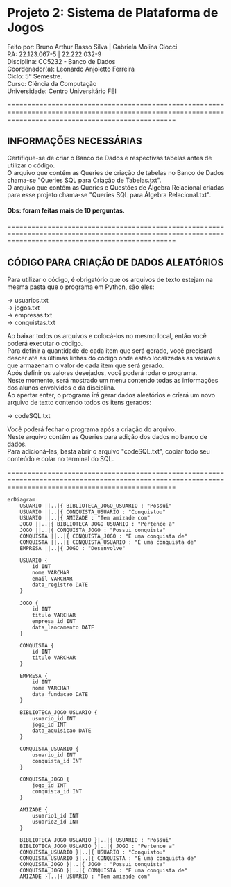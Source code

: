 # Projeto 2: Sistema de Plataforma de Jogos

Feito por: Bruno Arthur Basso Silva | Gabriela Molina Ciocci 
<br>
RA: 22.123.067-5 | 22.222.032-9 
<br>
Disciplina: CC5232 - Banco de Dados
<br>
Coordenador(a): Leonardo Anjoletto Ferreira
<br>
Ciclo: 5° Semestre. 
<br>
Curso: Ciência da Computação
<br>
Universidade: Centro Universitário FEI

======================================================================================================================================================

## INFORMAÇÕES NECESSÁRIAS

Certifique-se de criar o Banco de Dados e respectivas tabelas antes de utilizar o código.
<br>
O arquivo que contém as Queries de criação de tabelas no Banco de Dados chama-se "Queries SQL para Criação de Tabelas.txt".
<br>
O arquivo que contém as Queries e Questões de Álgebra Relacional criadas para esse projeto chama-se "Queries SQL para Álgebra Relacional.txt".
<br>
#### Obs: foram feitas mais de 10 perguntas.

======================================================================================================================================================

## CÓDIGO PARA CRIAÇÃO DE DADOS ALEATÓRIOS

Para utilizar o código, é obrigatório que os arquivos de texto estejam na mesma pasta que o programa em Python, são eles:

   -> usuarios.txt
   <br>
   -> jogos.txt
   <br>
   -> empresas.txt
   <br>
   -> conquistas.txt

Ao baixar todos os arquivos e colocá-los no mesmo local, então você poderá executar o código.
<br>
Para definir a quantidade de cada item que será gerado, você precisará descer até as últimas linhas do código onde estão localizadas as variáveis que armazenam o valor de cada item que será gerado.
<br>
Após definir os valores desejados, você poderá rodar o programa.
<br>
Neste momento, será mostrado um menu contendo todas as informações dos alunos envolvidos e da disciplina.
<br>
Ao apertar enter, o programa irá gerar dados aleatórios e criará um novo arquivo de texto contendo todos os itens gerados:

   -> codeSQL.txt

Você poderá fechar o programa após a criação do arquivo.
<br>
Neste arquivo contém as Queries para adição dos dados no banco de dados.
<br>
Para adicioná-las, basta abrir o arquivo "codeSQL.txt", copiar todo seu conteúdo e colar no terminal do SQL.

======================================================================================================================================================

```mermaid
erDiagram
    USUARIO ||..|{ BIBLIOTECA_JOGO_USUARIO : "Possui"
    USUARIO ||..|{ CONQUISTA_USUARIO : "Conquistou"
    USUARIO ||..|{ AMIZADE : "Tem amizade com"
    JOGO ||..|{ BIBLIOTECA_JOGO_USUARIO : "Pertence a"
    JOGO ||..|{ CONQUISTA_JOGO : "Possui conquista"
    CONQUISTA ||..|{ CONQUISTA_JOGO : "É uma conquista de"
    CONQUISTA ||..|{ CONQUISTA_USUARIO : "É uma conquista de"
    EMPRESA ||..|{ JOGO : "Desenvolve"

    USUARIO {
        id INT
        nome VARCHAR
        email VARCHAR
        data_registro DATE
    }

    JOGO {
        id INT
        titulo VARCHAR
        empresa_id INT
        data_lancamento DATE
    }

    CONQUISTA {
        id INT
        titulo VARCHAR
    }

    EMPRESA {
        id INT
        nome VARCHAR
        data_fundacao DATE
    }

    BIBLIOTECA_JOGO_USUARIO {
        usuario_id INT
        jogo_id INT
        data_aquisicao DATE
    }

    CONQUISTA_USUARIO {
        usuario_id INT
        conquista_id INT
    }

    CONQUISTA_JOGO {
        jogo_id INT
        conquista_id INT
    }

    AMIZADE {
        usuario1_id INT
        usuario2_id INT
    }

    BIBLIOTECA_JOGO_USUARIO }|..|{ USUARIO : "Possui"
    BIBLIOTECA_JOGO_USUARIO }|..|{ JOGO : "Pertence a"
    CONQUISTA_USUARIO }|..|{ USUARIO : "Conquistou"
    CONQUISTA_USUARIO }|..|{ CONQUISTA : "É uma conquista de"
    CONQUISTA_JOGO }|..|{ JOGO : "Possui conquista"
    CONQUISTA_JOGO }|..|{ CONQUISTA : "É uma conquista de"
    AMIZADE }|..|{ USUARIO : "Tem amizade com"

```
